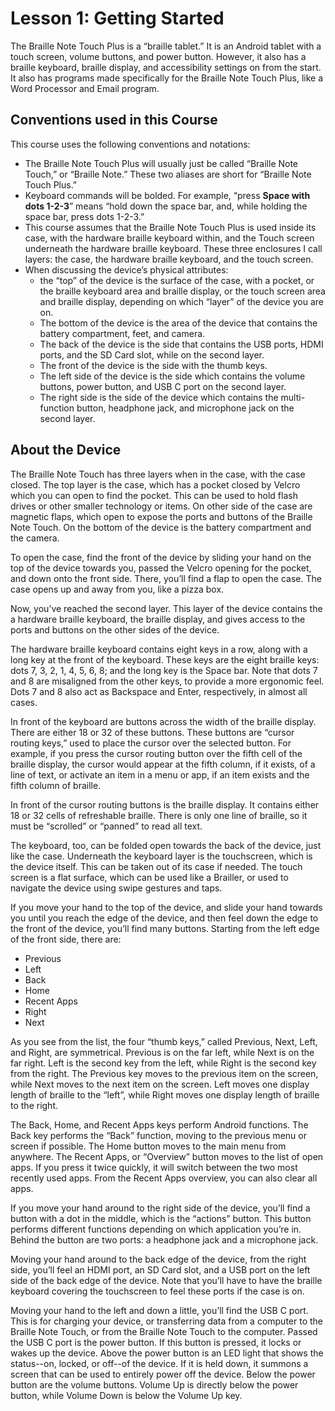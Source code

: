 # Lesson 1: Getting Started

The Braille Note Touch Plus is a “braille tablet.” It is an Android tablet
with a touch screen, volume buttons, and power button. However, it
also has a braille keyboard, braille display, and accessibility
settings on from the start. It also has programs made specifically for
the Braille Note Touch Plus, like a Word Processor and Email program.

## Conventions used in this Course

This course uses the following conventions and notations:

* The Braille Note Touch Plus will usually just be called “Braille
  Note Touch,” or “Braille Note.” These two aliases are short for
  “Braille Note Touch Plus.”
* Keyboard commands will be bolded. For example, “press **Space with
  dots 1-2-3**” means “hold down the space bar, and, while holding the
  space bar, press dots 1-2-3.”
* This course assumes that the Braille Note Touch Plus is used inside
  its case, with the hardware braille keyboard within, and the Touch
  screen underneath the hardware braille keyboard. These three
  enclosures I call layers: the case, the hardware braille keyboard,
  and the touch screen.
* When discussing the device’s physical attributes:
  * the “top” of the
  device is the surface of the case, with a pocket, or the braille
  keyboard area and braille display, or the touch screen area and
  braille display, depending on which “layer” of the device you are
  on.
  * The bottom of the device is the area of the device that contains
    the battery compartment, feet, and camera.
  * The back of the device is the side that contains the USB ports,
    HDMI ports, and the SD Card slot, while on the second layer.
  * The front of the device is the side with the thumb keys.
  * The left side of the device is the side which contains the volume
    buttons, power button, and USB C port on the second layer.
  * The right side is the side of the device which contains the
    multi-function button, headphone jack, and microphone jack on the
    second layer.

## About the Device

The Braille Note Touch has three layers when in the case, with the
case closed. The top layer is the case, which has a pocket closed by
Velcro which you can open to find the pocket. This can be used to hold
flash drives or other smaller technology or items. On other side of
the case are magnetic flaps, which open to expose the ports and
buttons of the Braille Note Touch. On the bottom of the device is the
battery compartment and the camera.

To open the case, find the front of the device by sliding your hand on
the top of the device towards you, passed the Velcro opening for the
pocket, and down onto the front side. There, you’ll find a flap to
open the case. The case opens up and away from you, like a pizza box.

Now, you’ve reached the second layer. This layer of the device
contains the a hardware braille keyboard, the braille display, and
gives access to the ports and buttons on the other sides of the
device.

The hardware braille keyboard contains eight keys in a row, along with
a long key at the front of the keyboard. These keys are the eight
braille keys: dots 7, 3, 2, 1, 4, 5, 6, 8; and the long key is the
Space bar. Note that dots 7 and 8 are misaligned from the other keys,
to provide a more ergonomic feel. Dots 7 and 8 also act as Backspace
and Enter, respectively, in almost all cases.

In front of the keyboard are buttons across the width of the braille
display. There are either 18 or 32 of these buttons. These buttons are
“cursor routing keys,” used to place the cursor over the selected
button. For example, if you press the cursor routing button over the
fifth cell of the braille display, the cursor would appear at the
fifth column, if it exists, of a line of text, or activate an item in
a menu or app, if an item exists and the fifth column of braille.

In front of the cursor routing buttons is the braille display. It
contains either 18 or 32 cells of refreshable braille. There is only
one line of braille, so it must be “scrolled” or “panned” to read all
text.

The keyboard, too, can be folded open towards the back of the device,
just like the case. Underneath the keyboard layer is the touchscreen,
which is the device itself. This can be taken out of its case if
needed. The touch screen is a flat surface, which can be used like a
Brailler, or used to navigate the device using swipe gestures and
taps.

If you move your hand to the top of the device, and slide your hand
towards you until you reach the edge of the device, and then feel down
the edge to the front of the device, you’ll find many buttons.
Starting from the left edge of the front side, there are:

* Previous
* Left
* Back
* Home
* Recent Apps
* Right
* Next

As you see from the list, the four “thumb keys,” called Previous,
Next, Left, and Right, are symmetrical. Previous is on the far left,
while Next is on the far right. Left is the second key from the left,
while Right is the second key from the right. The Previous key moves
to the previous item on the screen, while Next moves to the next item
on the screen. Left moves one display length of braille to the “left”,
while Right moves one display length of braille to the right.

The Back, Home, and Recent Apps keys perform Android functions. The
Back key performs the “Back” function, moving to the previous menu or
screen if possible. The Home button moves to the main menu from
anywhere. The Recent Apps, or “Overview” button moves to the list of
open apps. If you press it twice quickly, it will switch between the
two most recently used apps. From the Recent Apps overview, you can
also clear all apps.

If you move your hand around to the right side of the device, you’ll
find a button with a dot in the middle, which is the “actions” button.
This button performs different functions depending on which
application you’re in. Behind the button are two ports: a headphone
jack and a microphone jack.

Moving your hand around to the back edge of the device, from the right
side, you’ll feel an HDMI port, an SD Card slot, and a USB port on the
left side of the back edge of the device. Note that you’ll have to
have the braille keyboard covering the touchscreen to feel these ports
if the case is on.

Moving your hand to the left and down a little, you’ll find the USB C
port. This is for charging your device, or transferring data from a
computer to the Braille Note Touch, or from the Braille Note Touch to
the computer. Passed the USB C port is the power button. If this
button is pressed, it locks or wakes up the device. Above the power
button is an LED light that shows the status--on, locked, or off--of
the device. If it is held down, it summons a screen that can be used
to entirely power off the device. Below the power button are the
volume buttons. Volume Up is directly below the power button, while
Volume Down is below the Volume Up key.
